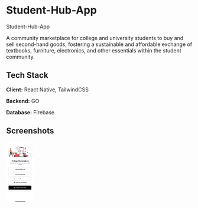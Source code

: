 # Student-Hub-App

Student-Hub-App

A community marketplace for college and university students to buy and sell second-hand goods, fostering a sustainable and affordable exchange of textbooks, furniture, electronics, and other essentials within the student community.

## Tech Stack

**Client:** React Native, TailwindCSS

**Backend:** GO

**Database:** Firebase

## Screenshots

<div style="display:flex;" >
<img src="/Screenshots/LoginScreen.PNG" width="15%" >
